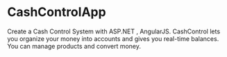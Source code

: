 # CashControlApp
Create a Cash Control System with ASP.NET , AngularJS.
 CashControl lets you organize your money into accounts and gives you real-time balances. You can manage
 products and convert money.
